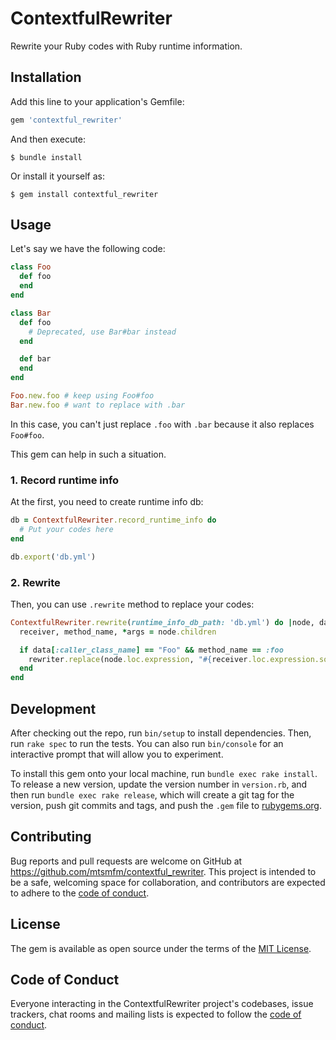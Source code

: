 # ContextfulRewriter

Rewrite your Ruby codes with Ruby runtime information.

## Installation

Add this line to your application's Gemfile:

```ruby
gem 'contextful_rewriter'
```

And then execute:

    $ bundle install

Or install it yourself as:

    $ gem install contextful_rewriter

## Usage

Let's say we have the following code:

```ruby
class Foo
  def foo
  end
end

class Bar
  def foo
    # Deprecated, use Bar#bar instead
  end

  def bar
  end
end

Foo.new.foo # keep using Foo#foo
Bar.new.foo # want to replace with .bar
```

In this case, you can't just replace `.foo` with `.bar`
because it also replaces `Foo#foo`.

This gem can help in such a situation.

### 1. Record runtime info

At the first, you need to create runtime info db:

```ruby
db = ContextfulRewriter.record_runtime_info do
  # Put your codes here
end

db.export('db.yml')
```

### 2. Rewrite

Then, you can use `.rewrite` method to replace your codes:

```ruby
ContextfulRewriter.rewrite(runtime_info_db_path: 'db.yml') do |node, data, rewriter|
  receiver, method_name, *args = node.children

  if data[:caller_class_name] == "Foo" && method_name == :foo
    rewriter.replace(node.loc.expression, "#{receiver.loc.expression.source}.bar")
  end
end
```

## Development

After checking out the repo, run `bin/setup` to install dependencies. Then, run `rake spec` to run the tests. You can also run `bin/console` for an interactive prompt that will allow you to experiment.

To install this gem onto your local machine, run `bundle exec rake install`. To release a new version, update the version number in `version.rb`, and then run `bundle exec rake release`, which will create a git tag for the version, push git commits and tags, and push the `.gem` file to [rubygems.org](https://rubygems.org).

## Contributing

Bug reports and pull requests are welcome on GitHub at https://github.com/mtsmfm/contextful_rewriter. This project is intended to be a safe, welcoming space for collaboration, and contributors are expected to adhere to the [code of conduct](https://github.com/mtsmfm/contextful_rewriter/blob/master/CODE_OF_CONDUCT.md).


## License

The gem is available as open source under the terms of the [MIT License](https://opensource.org/licenses/MIT).

## Code of Conduct

Everyone interacting in the ContextfulRewriter project's codebases, issue trackers, chat rooms and mailing lists is expected to follow the [code of conduct](https://github.com/mtsmfm/contextful_rewriter/blob/master/CODE_OF_CONDUCT.md).
